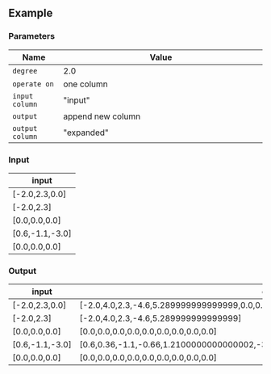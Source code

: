 ## Example

### Parameters

<table class="table">
  <thead>
    <tr>
      <th style="width:20%">Name</th>
      <th style="width:80%">Value</th>
    </tr>
  </thead>
  <tbody>
  <tr>
    <td><code>degree</code></td>
    <td>2.0</td>
  </tr>
  <tr>
    <td><code>operate on</code></td>
    <td>one column</td>
  </tr>
  <tr>
    <td><code>input column</code></td>
    <td>"input"</td>
  </tr>
  <tr>
    <td><code>output</code></td>
    <td>append new column</td>
  </tr>
  <tr>
    <td><code>output column</code></td>
    <td>"expanded"</td>
  </tr>
  </tbody>
</table>

### Input

<table class="table">
  <thead>
    <tr>
      <th>input</th>
    </tr>
  </thead>
  <tbody>
    <tr>
      <td>[-2.0,2.3,0.0]</td>
    </tr>
    <tr>
      <td>[-2.0,2.3]</td>
    </tr>
    <tr>
      <td>[0.0,0.0,0.0]</td>
    </tr>
    <tr>
      <td>[0.6,-1.1,-3.0]</td>
    </tr>
    <tr>
      <td>[0.0,0.0,0.0]</td>
    </tr>
  </tbody>
</table>

### Output

<table class="table">
  <thead>
    <tr>
      <th>input</th>
      <th>expanded</th>
    </tr>
  </thead>
  <tbody>
    <tr>
      <td>[-2.0,2.3,0.0]</td>
      <td>[-2.0,4.0,2.3,-4.6,5.289999999999999,0.0,0.0,0.0,0.0]</td>
    </tr>
    <tr>
      <td>[-2.0,2.3]</td>
      <td>[-2.0,4.0,2.3,-4.6,5.289999999999999]</td>
    </tr>
    <tr>
      <td>[0.0,0.0,0.0]</td>
      <td>[0.0,0.0,0.0,0.0,0.0,0.0,0.0,0.0,0.0]</td>
    </tr>
    <tr>
      <td>[0.6,-1.1,-3.0]</td>
      <td>[0.6,0.36,-1.1,-0.66,1.2100000000000002,-3.0,-1.7999999999999998,3.3000000000000003,9.0]</td>
    </tr>
    <tr>
      <td>[0.0,0.0,0.0]</td>
      <td>[0.0,0.0,0.0,0.0,0.0,0.0,0.0,0.0,0.0]</td>
    </tr>
  </tbody>
</table>
      
